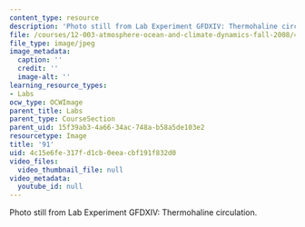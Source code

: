 ```yaml
---
content_type: resource
description: 'Photo still from Lab Experiment GFDXIV: Thermohaline circulation.'
file: /courses/12-003-atmosphere-ocean-and-climate-dynamics-fall-2008/4c15e6fe317fd1cb0eeacbf191f832d0_91.jpg
file_type: image/jpeg
image_metadata:
  caption: ''
  credit: ''
  image-alt: ''
learning_resource_types:
- Labs
ocw_type: OCWImage
parent_title: Labs
parent_type: CourseSection
parent_uid: 15f39ab3-4a66-34ac-748a-b58a5de103e2
resourcetype: Image
title: '91'
uid: 4c15e6fe-317f-d1cb-0eea-cbf191f832d0
video_files:
  video_thumbnail_file: null
video_metadata:
  youtube_id: null
---
```

Photo still from Lab Experiment GFDXIV: Thermohaline circulation.

